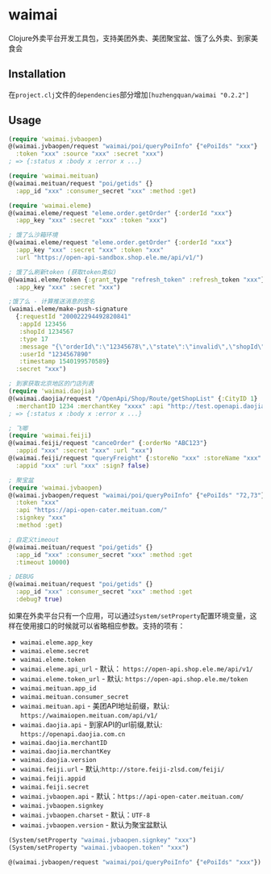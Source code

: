 # waimai

Clojure外卖平台开发工具包，支持美团外卖、美团聚宝盆、饿了么外卖、到家美食会

## Installation

在`project.clj`文件的`dependencies`部分增加`[huzhengquan/waimai "0.2.2"]`

## Usage

```clojure
(require 'waimai.jvbaopen)
@(waimai.jvbaopen/request "waimai/poi/queryPoiInfo" {"ePoiIds" "xxx"}
  :token "xxx" :source "xxx" :secret "xxx")
; => {:status x :body x :error x ...}

(require 'waimai.meituan)
@(waimai.meituan/request "poi/getids" {}
  :app_id "xxx" :consumer_secret "xxx" :method :get)

(require 'waimai.eleme)
@(waimai.eleme/request "eleme.order.getOrder" {:orderId "xxx"}
  :app_key "xxx" :secret "xxx" :token "xxx")

; 饿了么沙箱环境
@(waimai.eleme/request "eleme.order.getOrder" {:orderId "xxx"}
  :app_key "xxx" :secret "xxx" :token "xxx"
  :url "https://open-api-sandbox.shop.ele.me/api/v1/")

; 饿了么刷新token (获取token类似)
@(waimai.eleme/token {:grant_type "refresh_token" :refresh_token "xxx"}
  :app_key "xxx" :secret "xxx")

;饿了么 - 计算推送消息的签名
(waimai.eleme/make-push-signature
  {:requestId "200022294492820841"
   :appId 123456
   :shopId 1234567
   :type 17
   :message "{\"orderId\":\"12345678\",\"state\":\"invalid\",\"shopId\":1234567,\"updateTime\":1540199570,\"role\":1}"
   :userId "1234567890"
   :timestamp 1540199570589}
  :secret "xxx")

; 到家获取北京地区的门店列表
(require 'waimai.daojia)
@(waimai.daojia/request "/OpenApi/Shop/Route/getShopList" {:CityID 1}
  :merchantID 1234 :merchantKey "xxxx" :api "http://test.openapi.daojia.com.cn")
; => {:status x :body x :error x ...}

; 飞唧
(require 'waimai.feiji)
@(waimai.feiji/request "canceOrder" {:orderNo "ABC123"}
  :appid "xxx" :secret "xxx" :url "xxx")
@(waimai.feiji/request "queryFreight" {:storeNo "xxx" :storeName "xxx" :senderLng "xxx" ...}
  :appid "xxx" :url "xxx" :sign? false)

; 聚宝盆
(require 'waimai.jvbaopen)
@(waimai.jvbaopen/request "waimai/poi/queryPoiInfo" {"ePoiIds" "72,73"}
  :token "xxx"
  :api "https://api-open-cater.meituan.com/"
  :signkey "xxx"
  :method :get)

; 自定义timeout
@(waimai.meituan/request "poi/getids" {}
  :app_id "xxx" :consumer_secret "xxx" :method :get
  :timeout 10000)

; DEBUG
@(waimai.meituan/request "poi/getids" {}
  :app_id "xxx" :consumer_secret "xxx" :method :get
  :debug? true)

```

如果在外卖平台只有一个应用，可以通过`System/setProperty`配置环境变量，这样在使用接口的时候就可以省略相应参数。支持的项有：

* `waimai.eleme.app_key`
* `waimai.eleme.secret`
* `waimai.eleme.token`
* `waimai.eleme.api_url` - 默认： `https://open-api.shop.ele.me/api/v1/`
* `waimai.eleme.token_url` - 默认: `https://open-api.shop.ele.me/token`
* `waimai.meituan.app_id`
* `waimai.meituan.consumer_secret`
* `waimai.meituan.api` - 美团API地址前缀，默认: `https://waimaiopen.meituan.com/api/v1/`
* `waimai.daojia.api` - 到家API的url前缀,默认: `https://openapi.daojia.com.cn`
* `waimai.daojia.merchantID`
* `waimai.daojia.merchantKey`
* `waimai.daojia.version`
* `waimai.feiji.url` - 默认:`http://store.feiji-zlsd.com/feiji/`
* `waimai.feiji.appid`
* `waimai.feiji.secret`
* `waimai.jvbaopen.api` - 默认：`https://api-open-cater.meituan.com/`
* `waimai.jvbaopen.signkey`
* `waimai.jvbaopen.charset` - 默认：`UTF-8`
* `waimai.jvbaopen.version` - 默认为聚宝盆默认

```clojure
(System/setProperty "waimai.jvbaopen.signkey" "xxx")
(System/setProperty "waimai.jvbaopen.token" "xxx")

@(waimai.jvbaopen/request "waimai/poi/queryPoiInfo" {"ePoiIds" "xxx"})
```

